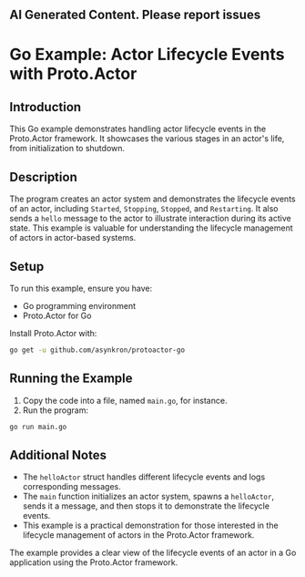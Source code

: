 ## AI Generated Content. Please report issues

# Go Example: Actor Lifecycle Events with Proto.Actor

## Introduction
This Go example demonstrates handling actor lifecycle events in the Proto.Actor framework. It showcases the various stages in an actor's life, from initialization to shutdown.

## Description
The program creates an actor system and demonstrates the lifecycle events of an actor, including `Started`, `Stopping`, `Stopped`, and `Restarting`. It also sends a `hello` message to the actor to illustrate interaction during its active state. This example is valuable for understanding the lifecycle management of actors in actor-based systems.

## Setup
To run this example, ensure you have:
- Go programming environment
- Proto.Actor for Go

Install Proto.Actor with:
```bash
go get -u github.com/asynkron/protoactor-go
```

## Running the Example
1. Copy the code into a file, named `main.go`, for instance.
2. Run the program:
```bash
go run main.go
```

## Additional Notes
- The `helloActor` struct handles different lifecycle events and logs corresponding messages.
- The `main` function initializes an actor system, spawns a `helloActor`, sends it a message, and then stops it to demonstrate the lifecycle events.
- This example is a practical demonstration for those interested in the lifecycle management of actors in the Proto.Actor framework.

The example provides a clear view of the lifecycle events of an actor in a Go application using the Proto.Actor framework.
